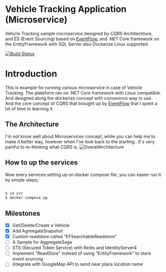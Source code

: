 # Vehicle Tracking Application (Microservice)
Vehicle Tracking sample microservice designed by CQRS Architechture, and ES (Event Sourcing) based on [EventFlow](https://github.com/eventflow/EventFlow), and .NET Core framework on the EntityFramework with SQL Server also Dockerize Linux supported

[![Build Status](https://dev.azure.com/mongkoneiadon/VehicleTracker/_apis/build/status/MongkonEiadon.VehicleTracker?branchName=master)](https://dev.azure.com/mongkoneiadon/VehicleTracker/_build/latest?definitionId=2&branchName=master)

# Introduction
This is example for running various microservice in case of Vehicle Tracking. The plateform ran on .NET Core framework with Linux compatible. And designed along the dockerize concept with convenince way to use. And the core concept of CQRS that brought up by [EventFlow](https://github.com/eventflow/EventFlow) that I spent a lot of time to learning it. 


## The Architecture
I'm not know well about Microservices concept, while you can help me to make it better way, however when I've look back to the starting.. It's very painful to re-thinking what CQRS is, 
![OverallArchitecture](https://github.com/MongkonEiadon/VehicleTracker/blob/master/img/architecture.PNG)


## How to up the services
Now every services setting up on docker compose file, you can easier run it by simple steps;
``` javascript

$ cd src
$ docker-compose up

```
## Milestones
- [x] Get/Delete/Create a Vehicle
- [x] Add AgreegateSnapshot
- [x] Custom readstore called "EFSearchableReadstore"
- [ ] A Sample for AggregateSaga
- [ ] STS (Secured Token Service) with Redis and IdentityServer4
- [ ] Implement "ReadStore" instead of using "EntityFramework" to store event sourcing
- [ ] Integrate with GoogleMap API to send near place location name
